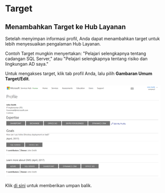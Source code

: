# <a name="goals"></a>Target

## <a name="adding-goals-to-the-services-hub"></a>Menambahkan Target ke Hub Layanan

Setelah menyimpan informasi profil, Anda dapat menambahkan target untuk lebih menyesuaikan pengalaman Hub Layanan.

Contoh Target mungkin menyertakan: "Pelajari selengkapnya tentang cadangan SQL Server," atau "Pelajari selengkapnya tentang risiko dan lingkungan AD saya."

Untuk mengakses target, klik tab profil Anda, lalu pilih **Gambaran Umum Target/Edit**.

 ![Gambar Target di Dasbor 1](dashboard-goals1.png)

Klik <a href="mailto:SHub_Feedback_RC@Microsoft.com?subject=Resource%20Center%20Feedback%3A%20%3CInsert%20feedback%20topic%3E%3E&amp;body=%3C%3Cplease%20submit%20your%20feedback%20with%20enough%20detail%20on%20the%20problem%2C%20reproduction%20steps%20and%20what%20you%20desire%20to%20happen%3E%3E" target="_blank">di sini</a> untuk memberikan umpan balik.
